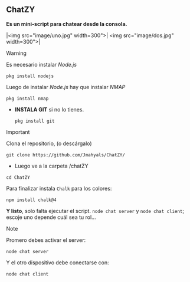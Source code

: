 ## ChatZY 
**Es un mini-script para chatear desde la consola.**

|<img src="image/uno.jpg" width=300">|
<img src="image/dos.jpg" width=300">|


>[!WARNING]
>Es necesario instalar _Node.js_
```
pkg install nodejs
```
Luego de instalar _Node.js_ hay que instalar _NMAP_ 
```
pkg install nmap
```

- **INSTALA GIT** si no lo tienes.
  ```
  pkg install git
  ```
  
>[!IMPORTANT]
>Clona el repositorio, (o descárgalo)
```
git clone https://github.com/Jmahyals/ChatZY/
```

- Luego ve a la carpeta /chatZY
```
cd ChatZY
```

Para finalizar instala `Chalk` para los colores:
```
npm install chalk@4
```

**Y listo**, solo falta ejecutar el script.
`node chat server` y `node chat client`; escoje uno depende cuál sea tu rol...

>[!NOTE]
>Promero debes activar el server:
```
node chat server
```

Y el otro dispositivo debe conectarse con:
```
node chat client
```
